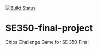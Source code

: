 [![Build Status](https://travis-ci.org/computerfr33k/SE350-final-project.svg)](https://travis-ci.org/computerfr33k/SE350-final-project)

# SE350-final-project
Chips Challenge Game for SE 350 Final
